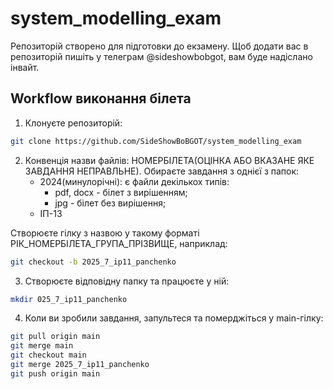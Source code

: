 # system_modelling_exam
Репозиторій створено для підготовки до екзамену. Щоб додати вас в репозиторій пишіть у телеграм @sideshowbobgot, вам буде надіслано інвайт.
## Workflow виконання білета
1. Клонуєте репозиторій:
```bash
git clone https://github.com/SideShowBoBGOT/system_modelling_exam
```
2. Конвенція назви файлів: НОМЕРБІЛЕТА(ОЦІНКА АБО ВКАЗАНЕ ЯКЕ ЗАВДАННЯ НЕПРАВЛЬНЕ). Обираєте завдання з однієї з папок:
    * 2024(минулорічні): є файли декількох типів:
        * pdf, docx - білет з вирішенням;
        * jpg - білет без вирішення;
    * ІП-13

Створюєте гілку з назвою у такому форматі РІК_НОМЕРБІЛЕТА_ГРУПА_ПРІЗВИЩЕ, наприклад:
```bash
git checkout -b 2025_7_ip11_panchenko
```
3. Створюєте відповідну папку та працюєте у ній:
```bash
mkdir 025_7_ip11_panchenko
```
4. Коли ви зробили завдання, запультеся та померджіться у main-гілку:
```bash
git pull origin main
git merge main
git checkout main
git merge 2025_7_ip11_panchenko
git push origin main
```
